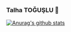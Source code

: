 ### Talha TOĞUŞLU 👋


[![Anurag's github stats](https://github-readme-stats.vercel.app/api?username=TalhaToguslu&theme=blue-green)](https://github.com/TalhaToguslu/github-readme-stats)
